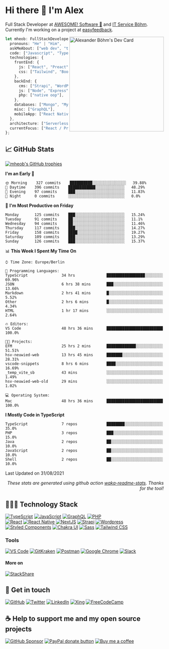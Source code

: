 # Hi there 👋 I'm Alex

Full Stack Developer at [AWESOME! Software 🚀](https://awesome-software.de/) and [IT Service Böhm](https://www.its-boehm.de).\
Currently I'm working on a project at [easyfeedback](https://easy-feedback.de/).

<!-- <img align='right' src="https://media.giphy.com/media/M9gbBd9nbDrOTu1Mqx/giphy.gif" width="300"> -->
<a href="https://app.daily.dev/mheob"><img align="right" src="https://api.daily.dev/devcards/ca64438f7f9f43d1829dfb36006f4089.png?r=qri" width="300" alt="Alexander Böhm's Dev Card"/></a>

```ts
let mheob: FullStackDeveloper = {
  pronouns: "He" | "Him",
  askMeAbout: ["web dev", "tech", "soccer", "open source"],
  code: ["Javascript", "Typescript", "PHP"],
  technologies: {
    frontEnd: {
      js: ["React", "Preact", "NextJS"],
      css: ["Tailwind", "Bootstrap", "Styled-Components"],
    },
    backEnd: {
      cms: ["Strapi", "WordPress", "Craft CMS"],
      js: ["Node", "Express"],
      php: ["native oop"],
    },
    databases: ["Mongo", "MySql", "SQLite"],
    misc: ["GraphQL"],
    mobileApp: ["React Native"],
  },
  architecture: ["Serverless", "PWA", "SPA"],
  currentFocus: ["React / Preact", "open source"],
};
```

## 📈 GitHub Stats

[![mheob's GitHub trophies](https://github-profile-trophy.vercel.app/?username=mheob&theme=nord&column=6&row=1&margin-w=15)](https://github.com/mheob)

<!--START_SECTION:waka-->
**I'm an Early 🐤** 

```text
🌞 Morning    327 commits    ██████████░░░░░░░░░░░░░░░   39.88% 
🌆 Daytime    396 commits    ████████████░░░░░░░░░░░░░   48.29% 
🌃 Evening    97 commits     ███░░░░░░░░░░░░░░░░░░░░░░   11.83% 
🌙 Night      0 commits      ░░░░░░░░░░░░░░░░░░░░░░░░░   0.0%

```
📅 **I'm Most Productive on Friday** 

```text
Monday       125 commits    ███░░░░░░░░░░░░░░░░░░░░░░   15.24% 
Tuesday      91 commits     ██░░░░░░░░░░░░░░░░░░░░░░░   11.1% 
Wednesday    94 commits     ██░░░░░░░░░░░░░░░░░░░░░░░   11.46% 
Thursday     117 commits    ███░░░░░░░░░░░░░░░░░░░░░░   14.27% 
Friday       158 commits    ████░░░░░░░░░░░░░░░░░░░░░   19.27% 
Saturday     109 commits    ███░░░░░░░░░░░░░░░░░░░░░░   13.29% 
Sunday       126 commits    ███░░░░░░░░░░░░░░░░░░░░░░   15.37%

```


📊 **This Week I Spent My Time On** 

```text
⌚︎ Time Zone: Europe/Berlin

💬 Programming Languages: 
TypeScript               34 hrs              █████████████████░░░░░░░░   69.96% 
JSON                     6 hrs 38 mins       ███░░░░░░░░░░░░░░░░░░░░░░   13.66% 
Markdown                 2 hrs 41 mins       █░░░░░░░░░░░░░░░░░░░░░░░░   5.52% 
Other                    2 hrs 6 mins        █░░░░░░░░░░░░░░░░░░░░░░░░   4.34% 
HTML                     1 hr 17 mins        ░░░░░░░░░░░░░░░░░░░░░░░░░   2.64%

🔥 Editors: 
VS Code                  48 hrs 36 mins      █████████████████████████   100.0%

🐱‍💻 Projects: 
EFM                      25 hrs 2 mins       █████████████░░░░░░░░░░░░   51.51% 
hsv-neuwied-web          13 hrs 45 mins      ███████░░░░░░░░░░░░░░░░░░   28.31% 
vscode-snippets          8 hrs 6 mins        ████░░░░░░░░░░░░░░░░░░░░░   16.69% 
_temp_vite_sb            43 mins             ░░░░░░░░░░░░░░░░░░░░░░░░░   1.49% 
hsv-neuwied-web-old      29 mins             ░░░░░░░░░░░░░░░░░░░░░░░░░   1.02%

💻 Operating System: 
Mac                      48 hrs 36 mins      █████████████████████████   100.0%

```

**I Mostly Code in TypeScript** 

```text
TypeScript               7 repos             ████████░░░░░░░░░░░░░░░░░   35.0% 
PHP                      3 repos             ███░░░░░░░░░░░░░░░░░░░░░░   15.0% 
Java                     2 repos             ██░░░░░░░░░░░░░░░░░░░░░░░   10.0% 
JavaScript               2 repos             ██░░░░░░░░░░░░░░░░░░░░░░░   10.0% 
Shell                    2 repos             ██░░░░░░░░░░░░░░░░░░░░░░░   10.0%

```



 Last Updated on 31/08/2021
<!--END_SECTION:waka-->

<p align="right"><i>These stats are generated using github action <a href="https://github.com/marketplace/actions/profile-readme-development-stats">waka-readme-stats</a>. Thanks for the tool!</i></p>

## 🧑🏽‍💻 Technology Stack

[![TypeScript](https://img.shields.io/badge/TypeScript-007ACC.svg?&style=for-the-badge&logo=typescript&logoColor=white)](https://www.typescriptlang.org/)
[![JavaScript](https://img.shields.io/badge/JavaScript-F7DF1E.svg?&style=for-the-badge&logo=javascript&logoColor=black)](https://en.wikipedia.org/wiki/JavaScript)
[![GraphQL](https://img.shields.io/badge/GrapQL-e10098?style=for-the-badge&logo=graphql&logoColor=white)](https://graphql.org/)
[![PHP](https://img.shields.io/badge/php-777BB4.svg?&style=for-the-badge&logo=php&logoColor=white)](https://php.net/)
\
[![React](https://img.shields.io/badge/React-20232a.svg?&style=for-the-badge&logo=react&logoColor=61DAFB)](https://reactjs.org/)
[![React Native](https://img.shields.io/badge/React_Native-20232a.svg?&style=for-the-badge&logo=react&logoColor=61DAFB)](https://reactnative.dev/)
[![NextJS](https://img.shields.io/badge/NextJs-000000?style=for-the-badge&logo=next.js&logoColor=white)](https://nextjs.org/)
[![Strapi](https://img.shields.io/badge/Strapi-2f2e8b?style=for-the-badge&logo=strapi&logoColor=white)](https://strapi.io/)
[![Wordpress](https://img.shields.io/badge/Wordpress-21759b?style=for-the-badge&logo=wordpress&logoColor=white)](https://wordpress.org/)
\
[![Styled Components](https://img.shields.io/badge/Styled_Components-db7093?style=for-the-badge&logo=styled-components&logoColor=white)](https://styled-components.com/)
[![Chakra UI](https://img.shields.io/badge/Chakra_UI-319795?style=for-the-badge&logo=chakra-ui&logoColor=white)](https://chakra-ui.com/)
[![Sass](https://img.shields.io/badge/Sass-CC6699.svg?&style=for-the-badge&logo=sass&logoColor=white)](https://sass-lang.com/)
[![Tailwind CSS](https://img.shields.io/badge/TailwindCSS-38B2AC.svg?&style=for-the-badge&logo=tailwind-css&logoColor=white)](https://tailwindcss.com/)

### Tools

[![VS Code](https://img.shields.io/badge/VS_Code-007ACC.svg?&style=for-the-badge&logo=visual-studio-code&logoColor=white)](https://code.visualstudio.com/)
[![GitKraken](https://img.shields.io/badge/GitKraken%2A-179287.svg?&style=for-the-badge&logo=gitkraken&logoColor=white)](https://www.gitkraken.com/invite/sPijQ3nc)
[![Postman](https://img.shields.io/badge/Postman-FF6C37.svg?&style=for-the-badge&logo=postman&logoColor=white)](https://www.postman.com/)
[![Google Chrome](https://img.shields.io/badge/Google_Chrome-4285F4.svg?&style=for-the-badge&logo=google-chrome&logoColor=white)](https://www.google.de/chrome/)
[![Slack](https://img.shields.io/badge/Slack-4A154B.svg?&style=for-the-badge&logo=slack&logoColor=white)](https://slack.com/)

#### More on

[![StackShare](https://img.shields.io/badge/StackShare-008ff9.svg?style=for-the-badge&logo=stackshare&logoColor=white)](https://stackshare.io/mheob/general)

## 💬 Get in touch

[![GitHub](https://img.shields.io/badge/github-100000.svg?&style=for-the-badge&logo=github&logoColor=white)](https://github.com/mheob)
[![Twitter](https://img.shields.io/badge/twitter-1da1f2.svg?&style=for-the-badge&logo=twitter&logoColor=white)](https://twitter.com/mheob_a)
[![LinkedIn](https://img.shields.io/badge/LinkedIn-0077b5.svg?style=for-the-badge&logo=linkedin&logoColor=white)](https://www.linkedin.com/in/itsb)
[![Xing](https://img.shields.io/badge/Xing-006567.svg?style=for-the-badge&logo=xing&logoColor=white)](https://www.xing.com/profile/Alexander_Boehm64)
[![FreeCodeCamp](https://img.shields.io/badge/FreeCodeCamp-0a0b23.svg?style=for-the-badge&logo=freecodecamp&logoColor=white)](https://www.freecodecamp.org/mheob)

## ☕️ Help to support me and my open source projects

[![GitHub Sponsor](https://img.shields.io/badge/Sponsor-100000.svg?&style=for-the-badge&logo=github&logoColor=white)](https://github.com/sponsors/mheob)
[![PayPal donate button](https://img.shields.io/badge/paypal-00457C.svg?&style=for-the-badge&logo=paypal&logoColor=white)](https://www.paypal.me/mheob)
[![Buy me a coffee](https://img.shields.io/badge/Buy%20me%20a%20coffee-ff813f.svg?style=for-the-badge&logo=buy%20me%20a%20coffee&logoColor=white)](https://www.buymeacoffee.com/mheob)
